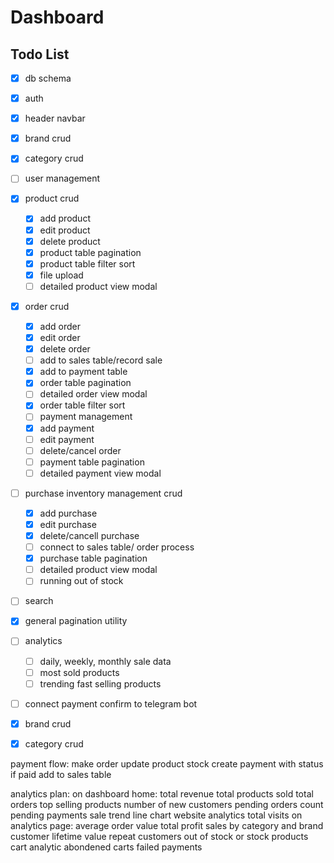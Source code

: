   # Dashboard

  ## Todo List

  - [x] db schema
  - [x] auth
  - [x] header navbar
  - [x] brand crud
  - [x] category crud
  - [ ] user management
  - [x] product crud
    - [x] add product
    - [x] edit product
    - [x] delete product
    - [x] product table pagination
    - [x] product table filter sort
    - [x] file upload
    - [ ] detailed product view modal 
  - [x] order crud
    - [x] add order
    - [x] edit order
    - [x] delete order
    - [ ] add to sales table/record sale
    - [x] add to payment table
    - [x] order table pagination
    - [ ] detailed order view modal
    - [x] order table filter sort 
    - [ ] payment management
    - [x] add payment
    - [ ] edit payment
    - [ ] delete/cancel order
    - [ ] payment table pagination
    - [ ] detailed payment view modal
  - [ ] purchase inventory management crud
    - [x] add purchase
    - [x] edit purchase
    - [x] delete/cancell purchase
    - [ ] connect to sales table/ order process
    - [x] purchase table pagination
    - [ ] detailed product view modal
    - [ ] running out of stock
  - [ ] search
  - [x] general pagination utility
  - [ ] analytics
    - [ ] daily, weekly, monthly sale data
    - [ ] most sold products
    - [ ] trending fast selling products
  - [ ] connect payment confirm to telegram bot
  - [x] brand crud
  - [x] category crud



  payment flow:
  make order 
  update product stock
  create payment with status
  if paid add to sales table

  analytics plan:
  on dashboard home:
  total revenue
  total products sold
  total orders
  top selling products
  number of new customers
  pending orders count
  pending payments
  sale trend line chart
  website analytics total visits
  on analytics page:
  average order value 
  total profit 
  sales by category and brand 
  customer lifetime value
  repeat customers
  out of stock or stock products
  cart analytic abondened carts
  failed payments
  
